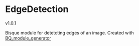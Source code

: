 # EdgeDetection
v1.0.1

Bisque module for detetcting edges of an image.
Created with [BQ_module_generator](https://github.com/ivanfarevalo/BQ_module_generator)
